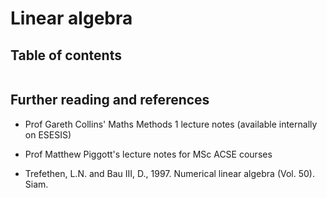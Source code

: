 # Linear algebra

## Table of contents

```{tableofcontents}
```

## Further reading and references

- Prof Gareth Collins' Maths Methods 1 lecture notes (available internally on ESESIS)

- Prof Matthew Piggott's lecture notes for MSc ACSE courses

- Trefethen, L.N. and Bau III, D., 1997. Numerical linear algebra (Vol. 50). Siam.